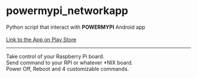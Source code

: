 # powermypi_networkapp
Python script that interact with **POWERMYPI** Android app<br/><br/>
[Link to the App on Play Store](https://play.google.com/store/apps/details?id=com.thinkedinthesea.powermypi)<br/>

****
Take control of your Raspberry Pi board. <br/>
Send command to your RPI or whatever *NIX board.<br/>
Power Off, Reboot and 4 customizable commands.<br/>
